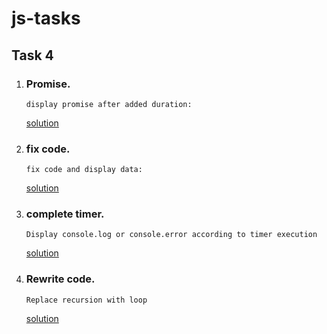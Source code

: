 # js-tasks

## Task 4

1.  ### Promise.

        display promise after added duration:

    [solution](https://codepen.io/PapokMIkita/pen/poWbXbb?editors=0011)</br>

2.  ### fix code.

        fix code and display data:

    [solution](https://codepen.io/PapokMIkita/pen/mdBEZWg?editors=0011)</br>

3.  ### complete timer.

        Display console.log or console.error according to timer execution

    [solution](https://codepen.io/PapokMIkita/pen/ExwgNNV?editors=0010)

4.  ### Rewrite code.
        Replace recursion with loop
    [solution](https://codepen.io/PapokMIkita/pen/PoJGbbR)
